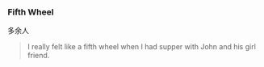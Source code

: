 ### Fifth Wheel

多余人

> I really felt like a fifth wheel when I had supper with John and his girl friend.
